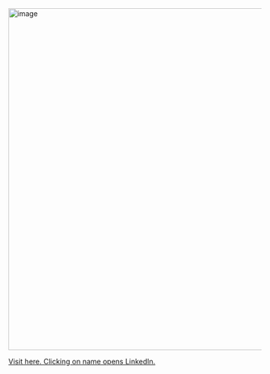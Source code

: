 <img width="680" alt="image" src="https://user-images.githubusercontent.com/10128989/210266509-058d068a-7131-443d-813d-a7c3a1d95b7b.png">


<a href="https://glittering-crumble-db8685.netlify.app"> Visit here. Clicking on name opens LinkedIn.</a>
